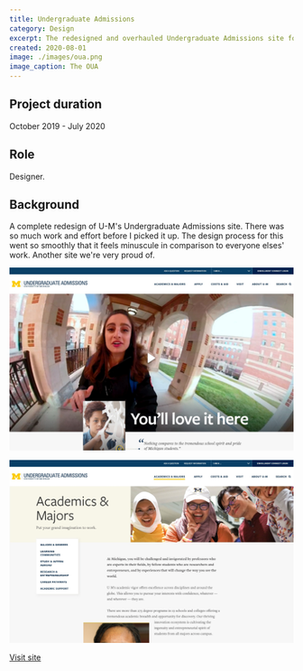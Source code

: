 ```yaml
---
title: Undergraduate Admissions
category: Design
excerpt: The redesigned and overhauled Undergraduate Admissions site for U-M.
created: 2020-08-01
image: ./images/oua.png
image_caption: The OUA
---
```


## Project duration

October 2019 - July 2020

## Role

Designer.

## Background

A complete redesign of U-M's Undergraduate Admissions site. There was so much work and effort before I picked it up. The design process for this went so smoothly that it feels minuscule in comparison to everyone elses' work. Another site we're very proud of.

![Home page of OUA](./images/oua-home.jpg)

![An example of a main landing page](./images/oua-landing.jpg)

[Visit site](https://admissions.umich.edu/)
